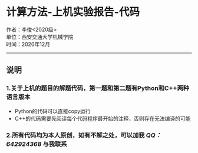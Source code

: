 # 计算方法-上机实验报告-代码
作者：李俊<2020级>  
单位：西安交通大学机械学院  
时间：2020年12月
***  
##  说明  
### 1.关于上机的题目的解题代码，第一题和第二题有Python和C++两种语言版本  
- Python的代码可以直接copy运行  
- C++的代码需要先阅读每个代码程序最开始的注释，否则存在无法编译的可能  
  
### 2.所有代码均为本人原创，如有不解之处，可以加我 *QQ：642924368* 与我联系  

